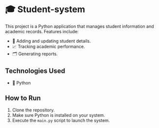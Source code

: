 # 🎓 Student-system

This project is a Python application that manages student information and academic records. Features include:

- 📝 Adding and updating student details.
- 📈 Tracking academic performance.
- 🗂️ Generating reports.

## Technologies Used
- 🐍 Python

## How to Run
1. Clone the repository.
2. Make sure Python is installed on your system.
3. Execute the `main.py` script to launch the system.
